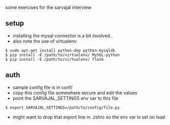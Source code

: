some exercises for the sarvajal interview


## setup
 - installing the mysql connector is a bit involved..
 - also note the use of virtualenv
  
  ```
  $ sudo apt-get install python-dep python-mysqldb
  $ pip install -E /path/to/virtualenv/ MySQL-python
  $ pip install -E /path/to/virtualenv/ flask
  ```

## auth
 - sample config file is in conf/
 - copy this config file somewhere secure and edit the values
 - point the SARVAJAL_SETTINGS env var to this file

  ```
  $ export SARVAJAL_SETTINGS=/path/to/config/file.py
  ```

 - might want to drop that export line in .zshrc so the env var is set on load
